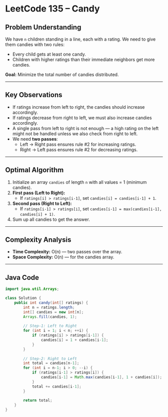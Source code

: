 # LeetCode 135 – Candy

## Problem Understanding

We have `n` children standing in a line, each with a rating. We need to give them candies with two rules:

- Every child gets at least one candy.
- Children with higher ratings than their immediate neighbors get more candies.

**Goal:** Minimize the total number of candies distributed.

---

## Key Observations

- If ratings increase from left to right, the candies should increase accordingly.
- If ratings decrease from right to left, we must also increase candies accordingly.
- A single pass from left to right is not enough — a high rating on the left might not be handled unless we also check from right to left.
- We need **two passes**:
  - Left → Right pass ensures rule #2 for increasing ratings.
  - Right → Left pass ensures rule #2 for decreasing ratings.

---

## Optimal Algorithm

1. Initialize an array `candies` of length `n` with all values = 1 (minimum candies).
2. **First pass (Left to Right):**
   - If `ratings[i] > ratings[i-1]`, set `candies[i] = candies[i-1] + 1`.
3. **Second pass (Right to Left):**
   - If `ratings[i-1] > ratings[i]`, set `candies[i-1] = max(candies[i-1], candies[i] + 1)`.
4. Sum up all candies to get the answer.

---

## Complexity Analysis

- **Time Complexity:** O(n) — two passes over the array.
- **Space Complexity:** O(n) — for the candies array.

---

## Java Code

```java
import java.util.Arrays;

class Solution {
    public int candy(int[] ratings) {
        int n = ratings.length;
        int[] candies = new int[n];
        Arrays.fill(candies, 1);
        
        // Step-1: Left to Right
        for (int i = 1; i < n; ++i) {
            if (ratings[i] > ratings[i-1]) {
                candies[i] = 1 + candies[i-1];
            }
        }
        
        // Step-2: Right to Left
        int total = candies[n-1];
        for (int i = n-1; i > 0; --i) {
            if (ratings[i-1] > ratings[i]) {
                candies[i-1] = Math.max(candies[i-1], 1 + candies[i]);
            }
            total += candies[i-1];
        }
        
        return total;
    }
}
```
